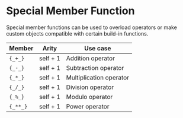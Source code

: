 # Special Member Function

Special member functions can be used to overload operators or make custom objects compatible with certain build-in functions.

| Member   | Arity    | Use case                |
| -------- | -------- | ----------------------- |
| `{_+_}`  | self + 1 | Addition operator       |
| `{_-_}`  | self + 1 | Subtraction operator    |
| `{_*_}`  | self + 1 | Multiplication operator |
| `{_/_}`  | self + 1 | Division operator       |
| `{_%_}`  | self + 1 | Modulo operator         |
| `{_**_}` | self + 1 | Power operator          |

